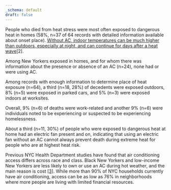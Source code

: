 ```yaml
---
_schema: default
draft: false
---
```

People who died from heat stress were most often exposed to dangerous heat in homes (58%, n=37 of 64 records with detailed information available about onset place). [Without AC, indoor temperatures can be much higher than outdoors, especially at night, and can continue for days after a heat wave](https://journals.ametsoc.org/view/journals/bams/99/12/bams-d-16-0280.1.xml)\[2\].

Among New Yorkers exposed in homes, and for whom there was information about the presence or absence of an AC (n=24), none had or were using AC.

Among records with enough information to determine place of heat exposure (n=64), a third (n=18, 28%) of decedents were exposed outdoors, 8% (n=5) were exposed in parked cars, and 5% (n=3) were exposed indoors at worksites.

Overall, 9% (n=6) of deaths were work-related and another 9% (n=6) were individuals noted to be experiencing or suspected to be experiencing homelessness.

About a third (n=11, 30%) of people who were exposed to dangerous heat at home had an electric fan present and on, indicating that using an electric fan without an AC cannot always prevent death during extreme heat for people who are at highest heat risk.

Previous NYC Health Department studies have found that air conditioning access differs across race and class. Black New Yorkers and low-income New Yorkers are less likely to own or use an AC during hot weather, and the main reason is cost [\[3\]](https://nyccas.cityofnewyork.us/nyccas2022/report/1#References). While more than 90% of NYC households currently have air conditioning, access can be as low as 76% in neighborhoods where more people are living with limited financial resources.